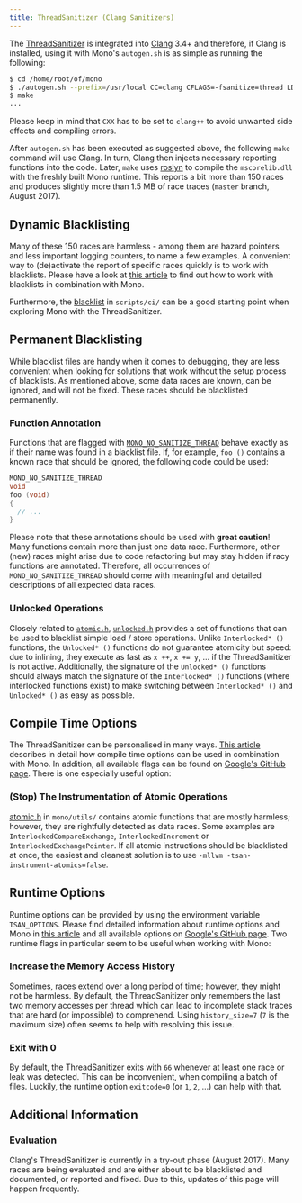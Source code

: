 ```yaml
---
title: ThreadSanitizer (Clang Sanitizers)
---
```


The [ThreadSanitizer](https://clang.llvm.org/docs/ThreadSanitizer.html) is integrated into [Clang](https://clang.llvm.org/) 3.4+ and therefore, if Clang is installed, using it with Mono's `autogen.sh` is as simple as running the following:

``` bash
$ cd /home/root/of/mono
$ ./autogen.sh --prefix=/usr/local CC=clang CFLAGS=-fsanitize=thread LDFLAGS=-fsanitize=thread CXX=clang++
$ make
...
```

Please keep in mind that `CXX` has to be set to `clang++` to avoid unwanted side effects and compiling errors.

After `autogen.sh` has been executed as suggested above, the following `make` command will use Clang. In turn, Clang then injects necessary reporting functions into the code. Later, `make` uses [roslyn](https://github.com/dotnet/roslyn) to compile  the `mscorelib.dll` with the freshly built Mono runtime. This reports a bit more than 150 races and produces slightly more than 1.5 MB of race traces (`master` branch, August 2017).

Dynamic Blacklisting
--------------------

Many of these 150 races are harmless - among them are hazard pointers and less important logging counters, to name a few examples. A convenient way to (de)activate the report of specific races quickly is to work with blacklists. Please have a look at [this article](/docs/debug+profile/clang/blacklists/) to find out how to work with blacklists in combination with Mono.

Furthermore, the [blacklist](https://github.com/mono/mono/blob/master/scripts/ci/clang-thread-sanitizer-blacklist) in `scripts/ci/` can be a good starting point when exploring Mono with the ThreadSanitizer.

Permanent Blacklisting
----------------------

While blacklist files are handy when it comes to debugging, they are less convenient when looking for solutions that work without the setup process of blacklists. As mentioned above, some data races are known, can be ignored, and will not be fixed. These races should be blacklisted permanently.

### Function Annotation

Functions that are flagged with [`MONO_NO_SANITIZE_THREAD`](https://github.com/mono/mono/blob/master/mono/utils/mono-compiler.h) behave exactly as if their name was found in a blacklist file. If, for example, `foo ()` contains a known race that should be ignored, the following code could be used:

``` c
MONO_NO_SANITIZE_THREAD
void
foo (void)
{
  // ...
}
```

Please note that these annotations should be used with **great caution**! Many functions contain more than just one data race. Furthermore, other (new) races might arise due to code refactoring but may stay hidden if racy functions are annotated. Therefore, all occurrences of `MONO_NO_SANITIZE_THREAD` should come with meaningful and detailed descriptions of all expected data races.

### Unlocked Operations

Closely related to [`atomic.h`](https://github.com/mono/mono/blob/master/mono/utils/atomic.h), [`unlocked.h`](https://github.com/mono/mono/blob/master/mono/utils/unlocked.h) provides a set of functions that can be used to blacklist simple load / store operations. Unlike `Interlocked* ()` functions, the `Unlocked* ()` functions do not guarantee atomicity but speed: due to inlining, they execute as fast as `x ++`, `x += y`, ... if the ThreadSanitizer is not active. Additionally, the signature of the `Unlocked* ()` functions should always match the signature of the `Interlocked* ()` functions (where interlocked functions exist) to make switching between `Interlocked* ()` and `Unlocked* ()` as easy as possible.

Compile Time Options
--------------------

The ThreadSanitizer can be personalised in many ways. [This article](/docs/debug+profile/clang/customisation/#runtime-options) describes in detail how compile time options can be used in combination with Mono. In addition, all available flags can be found on [Google's GitHub page](https://github.com/google/sanitizers/wiki/ThreadSanitizerFlags#compiler-flags-llvm-specific). There is one especially useful option:

### (Stop) The Instrumentation of Atomic Operations

[atomic.h](https://github.com/mono/mono/blob/master/mono/utils/atomic.h) in `mono/utils/` contains atomic functions that are mostly harmless; however, they are rightfully detected as data races. Some examples are `InterlockedCompareExchange`, `InterlockedIncrement` or `InterlockedExchangePointer`. If all atomic instructions should be blacklisted at once, the easiest and cleanest solution is to use `-mllvm -tsan-instrument-atomics=false`.

Runtime Options
---------------

Runtime options can be provided by using the environment variable `TSAN_OPTIONS`. Please find detailed information about runtime options and Mono in [this article](/docs/debug+profile/clang/customisation/#runtime-options) and all available options on [Google's GitHub page](https://github.com/google/sanitizers/wiki/ThreadSanitizerFlags#runtime-flags). Two runtime flags in particular seem to be useful when working with Mono:

### Increase the Memory Access History

Sometimes, races extend over a long period of time; however, they might not be harmless. By default, the ThreadSanitizer only remembers the last two memory accesses per thread which can lead to incomplete stack traces that are hard (or impossible) to comprehend. Using `history_size=7` (`7` is the maximum size) often seems to help with resolving this issue.

### Exit with 0

By default, the ThreadSanitizer exits with `66` whenever at least one race or leak was detected. This can be inconvenient, when compiling a batch of files. Luckily, the runtime option `exitcode=0` (or `1`, `2`, ...) can help with that.

Additional Information
----------------------

### Evaluation

Clang's ThreadSanitizer is currently in a try-out phase (August 2017). Many races are being evaluated and are either about to be blacklisted and documented, or reported and fixed. Due to this, updates of this page will happen frequently.
